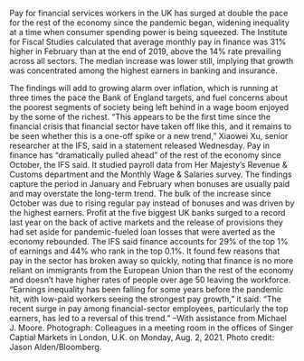 Pay for financial services workers in the UK has surged at double the pace for the rest of the economy since the pandemic began, widening inequality at a time when consumer spending power is being squeezed.
The Institute for Fiscal Studies calculated that average monthly pay in finance was 31% higher in February than at the end of 2019, above the 14% rate prevailing across all sectors. The median increase was lower still, implying that growth was concentrated among the highest earners in banking and insurance.

The findings will add to growing alarm over inflation, which is running at three times the pace the Bank of England targets, and fuel concerns about the poorest segments of society being left behind in a wage boom enjoyed by the some of the richest.
“This appears to be the first time since the financial crisis that financial sector have taken off like this, and it remains to be seen whether this is a one-off spike or a new trend,” Xiaowei Xu, senior researcher at the IFS, said in a statement released Wednesday.
Pay in finance has “dramatically pulled ahead” of the rest of the economy since October, the IFS said. It studied payroll data from Her Majesty’s Revenue & Customs department and the Monthly Wage & Salaries survey.
The findings capture the period in January and February when bonuses are usually paid and may overstate the long-term trend. The bulk of the increase since October was due to rising regular pay instead of bonuses and was driven by the highest earners.
Profit at the five biggest UK banks surged to a record last year on the back of active markets and the release of provisions they had set aside for pandemic-fueled loan losses that were averted as the economy rebounded.
The IFS said finance accounts for 29% of the top 1% of earnings and 44% who rank in the top 0.1%. It found few reasons that pay in the sector has broken away so quickly, noting that finance is no more reliant on immigrants from the European Union than the rest of the economy and doesn’t have higher rates of people over age 50 leaving the workforce.
“Earnings inequality has been falling for some years before the pandemic hit, with low-paid workers seeing the strongest pay growth,” it said. “The recent surge in pay among financial-sector employees, particularly the top earners, has led to a reversal of this trend.”
–With assistance from Michael J. Moore.
Photograph: Colleagues in a meeting room in the offices of Singer Captial Markets in London, U.K. on Monday, Aug. 2, 2021. Photo credit: Jason Alden/Bloomberg.